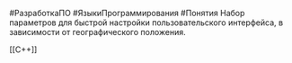 #РазработкаПО #ЯзыкиПрограммирования #Понятия 
Набор параметров для быстрой настройки пользовательского интерфейса, в зависимости от географического положения.

[[C++]]